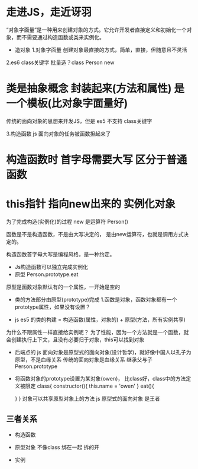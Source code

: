 # 走进JS，走近讶羽

“对象字面量”是一种用来创建对象的方式。它允许开发者直接定义和初始化一个对象，而不需要通过构造函数或类来实例化。

- 造对象
1.对象字面量
  创建对象最直接的方式，简单，直接，但随意且不灵活

2.es6 class关键字
  批量造？class Person 
new
  # 类是抽象概念 封装起来(方法和属性) 是一个模板(比对象字面量好)
  传统的面向对象的思想来开发JS，但是 es5 不支持 class关键字

3.构造函数
  js 面向对象的任务被函数担起来了
  # 构造函数时 首字母需要大写 区分于普通函数
  # this指针 指向new出来的 实例化对象 
  为了完成构造(实例化)的过程
  new 是运算符 Person()

  函数是不是构造函数，不是由大写决定的，
  是由new运算符，也就是调用方式决定的。

  构造函数首字母大写是编程风格，是一种约定。

 - Js构造函数可以独立完成实例化
 - 原型
   Person.prototype.eat 

原型是函数对象默认有的一个属性，一开始是空的
- 类的方法部分由原型(prototype)完成
1.函数是对象，函数对象都有一个prototype属性，如果没有设置？

- js es5 的类的构建 = 构造函数(属性，对象的) + 原型(方法，所有实例共享) 

为什么不跟属性一样直接给实例呢？
为了性能，因为一个方法就是一个函数，就会创建执行上下文，且没有必要归于对象，this可以找到对象

- 后端点的 js 面向对象是原型式的面向对象(设计哲学)，就好像中国人以孔子为原型，不是血缘关系 传统的面向对象是血缘关系 继承父与子
  Person.prototype

- 将函数对象的prototype设置为某对象(owen)，
  比class好，class中的方法定义被限定
  class{
    constructor(){
      this.name = 'owen'
    }
    eat(){

    }
  }
  对象可以共享原型对象上的方法
  js 原型式的面向对象 是王者

## 三者关系
- 构造函数 

- 原型对象
  不像class 绑在一起 拆的开

- 实例